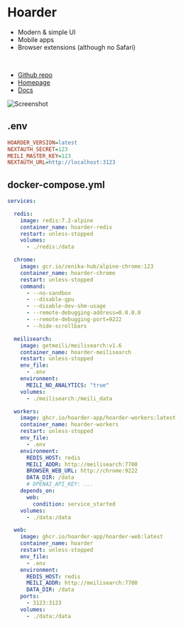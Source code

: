 # Hoarder
- Modern & simple UI
- Mobile apps
- Browser extensions (although no Safari)


<br>

- [Github repo](https://github.com/hoarder-app/hoarder)
- [Homepage](https://hoarder.app/)
- [Docs](https://docs.hoarder.app)


![Screenshot](hoarder.png)



## .env
```ini
HOARDER_VERSION=latest
NEXTAUTH_SECRET=123
MEILI_MASTER_KEY=123
NEXTAUTH_URL=http://localhost:3123
```

## docker-compose.yml
```yml
services:

  redis:
    image: redis:7.2-alpine
    container_name: hoarder-redis
    restart: unless-stopped
    volumes:
      - ./redis:/data

  chrome:
    image: gcr.io/zenika-hub/alpine-chrome:123
    container_name: hoarder-chrome
    restart: unless-stopped
    command:
      - --no-sandbox
      - --disable-gpu
      - --disable-dev-shm-usage
      - --remote-debugging-address=0.0.0.0
      - --remote-debugging-port=9222
      - --hide-scrollbars

  meilisearch:
    image: getmeili/meilisearch:v1.6
    container_name: hoarder-meilisearch
    restart: unless-stopped
    env_file:
      - .env
    environment:
      MEILI_NO_ANALYTICS: "true"
    volumes:
      - ./meilisearch:/meili_data

  workers:
    image: ghcr.io/hoarder-app/hoarder-workers:latest
    container_name: hoarder-workers
    restart: unless-stopped
    env_file:
      - .env
    environment:
      REDIS_HOST: redis
      MEILI_ADDR: http://meilisearch:7700
      BROWSER_WEB_URL: http://chrome:9222
      DATA_DIR: /data
      # OPENAI_API_KEY: ...
    depends_on:
      web:
        condition: service_started
    volumes:
      - ./data:/data

  web:
    image: ghcr.io/hoarder-app/hoarder-web:latest
    container_name: hoarder
    restart: unless-stopped
    env_file:
      - .env
    environment:
      REDIS_HOST: redis
      MEILI_ADDR: http://meilisearch:7700
      DATA_DIR: /data
    ports:
      - 3123:3123
    volumes:
      - ./data:/data

```
